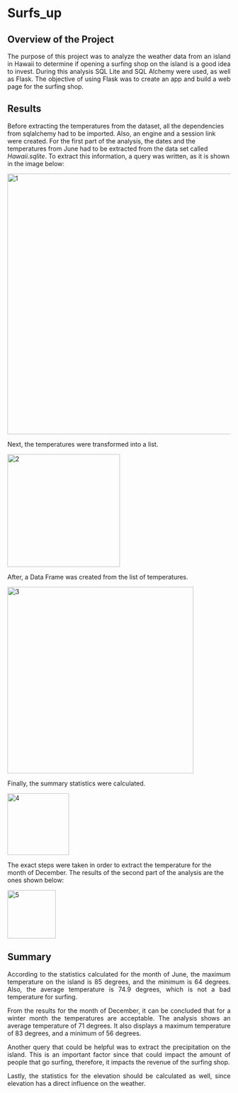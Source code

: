 # Surfs_up 

## Overview of the Project
<p align="justify">The purpose of this project was to analyze the weather data from an island in Hawaii to determine if opening a surfing shop on the island is a good idea to invest. 
During this analysis SQL Lite and SQL Alchemy were used, as well as Flask. The objective of using Flask was to create an app and build a web page for the surfing shop.</p>

## Results
Before extracting the temperatures from the dataset, all the dependencies from sqlalchemy had to be imported. Also, an engine and a session link were created. 
For the first part of the analysis, the dates and the temperatures from June had to be extracted from the data set called *Hawaii.sqlite*. To extract this information, a query was written, as it is shown in the image below:

<img width="587" alt="1" src="https://user-images.githubusercontent.com/111388644/200943508-2b19ced5-25d3-456d-bbfc-513921ed0972.png">

Next, the temperatures were transformed into a list.

<img width="254" alt="2" src="https://user-images.githubusercontent.com/111388644/200943555-5128bdad-f407-439a-b6a8-4cd788b2dfa6.png">

After, a Data Frame was created from the list of temperatures.

<img width="420" alt="3" src="https://user-images.githubusercontent.com/111388644/200943581-ff131381-7d12-464d-beda-ae647be6bb4d.png">

Finally, the summary statistics were calculated. 

<img width="139" alt="4" src="https://user-images.githubusercontent.com/111388644/200943624-1ff2d37f-367d-474a-9209-59d50d629952.png">

The exact steps were taken in order to extract the temperature for the month of December. The results of the second part of the analysis are the ones shown below:

<img width="109" alt="5" src="https://user-images.githubusercontent.com/111388644/200943655-3ea7287b-f488-4650-bc85-45fa72bd6581.png">

## Summary
<p align="justify">According to the statistics calculated for the month of June, the maximum temperature on the island is 85 degrees, and the minimum is 64 degrees. Also, the average temperature is 74.9 degrees, which is not a bad temperature for surfing.</p>

<p align="justify">From the results for the month of December, it can be concluded that for a winter month the temperatures are acceptable. The analysis shows an average temperature of 71 degrees. It also displays a maximum temperature of 83 degrees, and a minimum of 56 degrees.</p>

<p align="justify">Another query that could be helpful was to extract the precipitation on the island. This is an important factor since that could impact the amount of people that go surfing, therefore, it impacts the revenue of the surfing shop.</p>

<p align="justify">Lastly, the statistics for the elevation should be calculated as well, since elevation has a direct influence on the weather.</p> 

